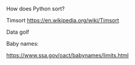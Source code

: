 How does Python sort?

Timsort https://en.wikipedia.org/wiki/Timsort

Data golf

Baby names:

https://www.ssa.gov/oact/babynames/limits.html
